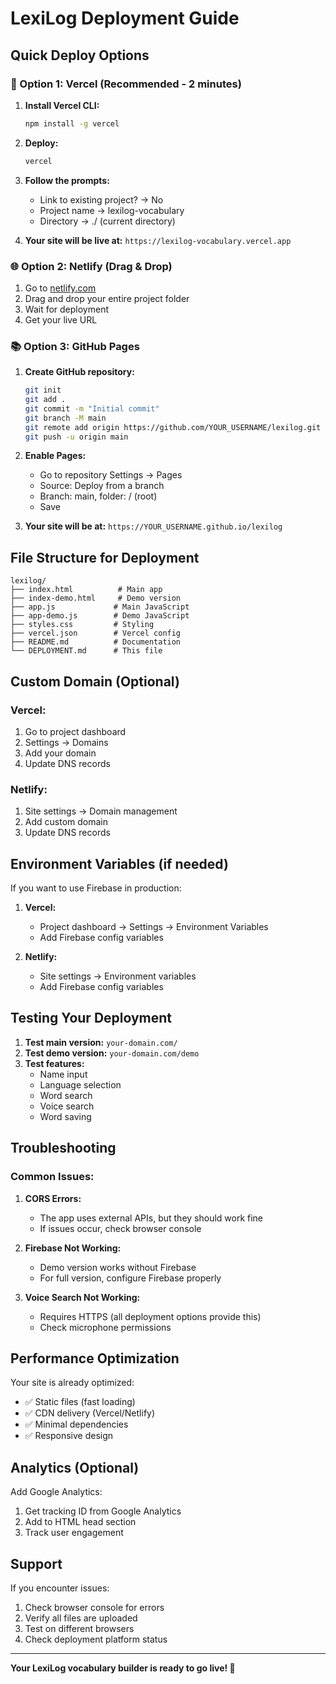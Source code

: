 # LexiLog Deployment Guide

## Quick Deploy Options

### 🚀 Option 1: Vercel (Recommended - 2 minutes)

1. **Install Vercel CLI:**
   ```bash
   npm install -g vercel
   ```

2. **Deploy:**
   ```bash
   vercel
   ```

3. **Follow the prompts:**
   - Link to existing project? → No
   - Project name → lexilog-vocabulary
   - Directory → ./ (current directory)

4. **Your site will be live at:** `https://lexilog-vocabulary.vercel.app`

### 🌐 Option 2: Netlify (Drag & Drop)

1. Go to [netlify.com](https://netlify.com)
2. Drag and drop your entire project folder
3. Wait for deployment
4. Get your live URL

### 📚 Option 3: GitHub Pages

1. **Create GitHub repository:**
   ```bash
   git init
   git add .
   git commit -m "Initial commit"
   git branch -M main
   git remote add origin https://github.com/YOUR_USERNAME/lexilog.git
   git push -u origin main
   ```

2. **Enable Pages:**
   - Go to repository Settings → Pages
   - Source: Deploy from a branch
   - Branch: main, folder: / (root)
   - Save

3. **Your site will be at:** `https://YOUR_USERNAME.github.io/lexilog`

## File Structure for Deployment

```
lexilog/
├── index.html          # Main app
├── index-demo.html     # Demo version
├── app.js             # Main JavaScript
├── app-demo.js        # Demo JavaScript
├── styles.css         # Styling
├── vercel.json        # Vercel config
├── README.md          # Documentation
└── DEPLOYMENT.md      # This file
```

## Custom Domain (Optional)

### Vercel:
1. Go to project dashboard
2. Settings → Domains
3. Add your domain
4. Update DNS records

### Netlify:
1. Site settings → Domain management
2. Add custom domain
3. Update DNS records

## Environment Variables (if needed)

If you want to use Firebase in production:

1. **Vercel:**
   - Project dashboard → Settings → Environment Variables
   - Add Firebase config variables

2. **Netlify:**
   - Site settings → Environment variables
   - Add Firebase config variables

## Testing Your Deployment

1. **Test main version:** `your-domain.com/`
2. **Test demo version:** `your-domain.com/demo`
3. **Test features:**
   - Name input
   - Language selection
   - Word search
   - Voice search
   - Word saving

## Troubleshooting

### Common Issues:

1. **CORS Errors:**
   - The app uses external APIs, but they should work fine
   - If issues occur, check browser console

2. **Firebase Not Working:**
   - Demo version works without Firebase
   - For full version, configure Firebase properly

3. **Voice Search Not Working:**
   - Requires HTTPS (all deployment options provide this)
   - Check microphone permissions

## Performance Optimization

Your site is already optimized:
- ✅ Static files (fast loading)
- ✅ CDN delivery (Vercel/Netlify)
- ✅ Minimal dependencies
- ✅ Responsive design

## Analytics (Optional)

Add Google Analytics:
1. Get tracking ID from Google Analytics
2. Add to HTML head section
3. Track user engagement

## Support

If you encounter issues:
1. Check browser console for errors
2. Verify all files are uploaded
3. Test on different browsers
4. Check deployment platform status

---

**Your LexiLog vocabulary builder is ready to go live! 🎉**
